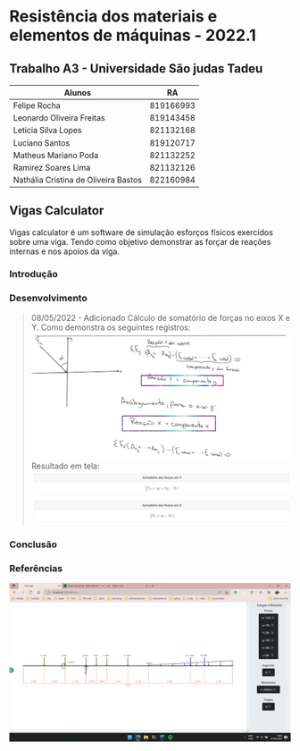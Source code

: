 # Resistência dos materiais e elementos de máquinas - 2022.1
## Trabalho A3 - Universidade São judas Tadeu

| Alunos                                 | RA        |
|----------------------------------------|-----------|
| Felipe Rocha                           | 819166993 |
| Leonardo Oliveira Freitas              | 819143458 |
| Leticia Silva Lopes                    | 821132168 |
| Luciano Santos                         | 819120717 |
| Matheus Mariano Poda                   | 821132252 |
| Ramirez Soares Lima                    | 821132126 |
| Nathália Cristina de Oliveira Bastos   | 822160984 |


## Vigas Calculator
  Vigas calculator é um software de simulação esforços físicos exercídos sobre uma viga. Tendo como objetivo
  demonstrar as forçar de reações internas e nos apoios da viga.

### Introdução

### Desenvolvimento

 > 08/05/2022 - Adicionado Cálculo de somatório de forças no eixos X e Y.
Como demonstra os seguintes registros:
![calculo-em-maos](./file/calculo-somatorio-de-forcas.png)
 > Resultado em tela:
![calculo-em-maos](./file/calculo-somatorio-de-forcas-resultado.png)

### Conclusão

### Referências

![demonstracao](./file/vigas-calculator.png)

